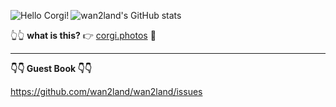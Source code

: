 <img src="https://corgi.photos/195/195" alt="Hello Corgi!" align="left" /> ![wan2land's GitHub stats](https://github-readme-stats.vercel.app/api?username=wan2land)

👆👆 **what is this?** 👉 [corgi.photos](https://corgi.photos) 🙌

---

**👇👇 Guest Book 👇👇**

https://github.com/wan2land/wan2land/issues
